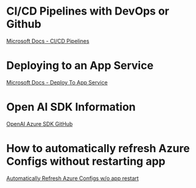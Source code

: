 # CI/CD Pipelines with DevOps or Github

[Microsoft Docs - CI/CD Pipelines](https://learn.microsoft.com/en-us/dotnet/architecture/devops-for-aspnet-developers/cicd?view=aspnetcore-7.0)


# Deploying to an App Service

[Microsoft Docs - Deploy To App Service](https://learn.microsoft.com/en-us/dotnet/architecture/devops-for-aspnet-developers/deploying-to-app-service?view=aspnetcore-7.0)


# Open AI SDK Information
[OpenAI Azure SDK GitHub](https://github.com/Azure/azure-sdk-for-net/tree/main/sdk/openai/Azure.AI.OpenAI)


# How to automatically refresh Azure Configs without restarting app
[Automatically Refresh Azure Configs w/o app restart](https://www.code4it.dev/blog/azure-app-configuration-refresh-config/?utm_source=csharpdigest&utm_medium&utm_campaign=1679)

